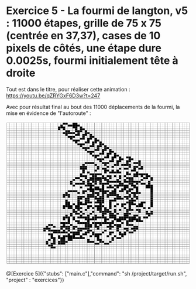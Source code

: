 # Exercice 5 - La fourmi de langton, v5 : 11000 étapes, grille de 75 x 75 (centrée en 37,37), cases de 10 pixels de côtés, une étape dure 0.0025s, fourmi initialement tête à droite

Tout est dans le titre, pour réaliser cette animation : https://youtu.be/qZRYGxF6D3w?t=247

Avec pour résultat final au bout des 11000 déplacements de la fourmi, la mise en évidence de "l'autoroute" :

![fourmi5](img/ex5.png)

@[Exercice 5]({"stubs": ["main.c"],"command": "sh /project/target/run.sh", "project" : "exercices"})
